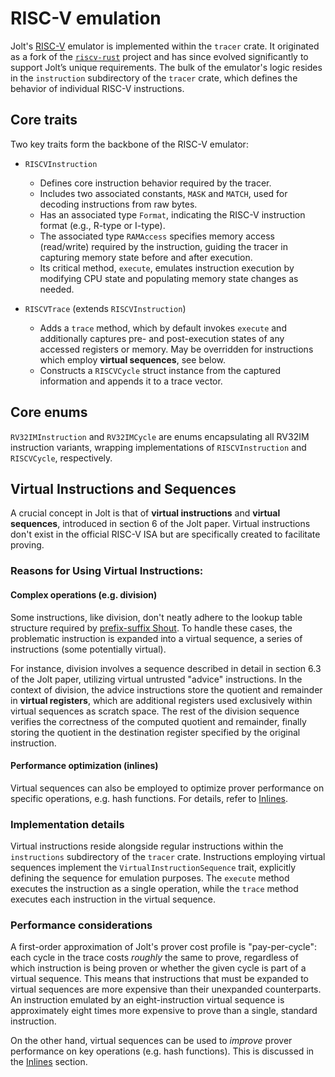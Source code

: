 # RISC-V emulation

Jolt's [RISC-V](../appendix/risc-v.md) emulator is implemented within the `tracer` crate.
It originated as a fork of the [`riscv-rust`](https://github.com/takahirox/riscv-rust) project and has since evolved significantly to support Jolt’s unique requirements.
The bulk of the emulator's logic resides in the `instruction` subdirectory of the `tracer` crate, which defines the behavior of individual RISC-V instructions.

## Core traits

Two key traits form the backbone of the RISC-V emulator:

- `RISCVInstruction`
  - Defines core instruction behavior required by the tracer.
  - Includes two associated constants, `MASK` and `MATCH`, used for decoding instructions from raw bytes.
  - Has an associated type `Format`, indicating the RISC-V instruction format (e.g., R-type or I-type).
  - The associated type `RAMAccess` specifies memory access (read/write) required by the instruction, guiding the tracer in capturing memory state before and after execution.
  - Its critical method, `execute`, emulates instruction execution by modifying CPU state and populating memory state changes as needed.

- `RISCVTrace` (extends `RISCVInstruction`)
  - Adds a `trace` method, which by default invokes `execute` and additionally captures pre- and post-execution states of any accessed registers or memory.
  May be overridden for instructions which employ **virtual sequences**, see below.
  - Constructs a `RISCVCycle` struct instance from the captured information and appends it to a trace vector.

## Core enums

`RV32IMInstruction` and `RV32IMCycle` are enums encapsulating all RV32IM instruction variants, wrapping implementations of `RISCVInstruction` and `RISCVCycle`, respectively.

## Virtual Instructions and Sequences

A crucial concept in Jolt is that of **virtual instructions** and **virtual sequences**, introduced in section 6 of the Jolt paper. Virtual instructions don't exist in the official RISC-V ISA but are specifically created to facilitate proving.

### Reasons for Using Virtual Instructions:

#### Complex operations (e.g. division)
Some instructions, like division, don't neatly adhere to the lookup table structure required by [prefix-suffix Shout](./instruction_execution.md).
To handle these cases, the problematic instruction is expanded into a virtual sequence, a series of instructions (some potentially virtual).

For instance, division involves a sequence described in detail in section 6.3 of the Jolt paper, utilizing virtual untrusted "advice" instructions.
In the context of division, the advice instructions store the quotient and remainder in **virtual registers**, which are additional registers used exclusively within virtual sequences as scratch space.
The rest of the division sequence verifies the correctness of the computed quotient and remainder, finally storing the quotient in the destination register specified by the original instruction.

#### Performance optimization (inlines)

Virtual sequences can also be employed to optimize prover performance on specific operations, e.g. hash functions. For details, refer to [Inlines](../optimizations/inlines.md).

### Implementation details

Virtual instructions reside alongside regular instructions within the `instructions` subdirectory of the `tracer` crate.
Instructions employing virtual sequences implement the `VirtualInstructionSequence` trait, explicitly defining the sequence for emulation purposes.
The `execute` method executes the instruction as a single operation, while the `trace` method executes each instruction in the virtual sequence.

### Performance considerations

A first-order approximation of Jolt's prover cost profile is "pay-per-cycle": each cycle in the trace costs *roughly* the same to prove, regardless of which instruction is being proven or whether the given cycle is part of a virtual sequence.
This means that instructions that must be expanded to virtual sequences are more expensive than their unexpanded counterparts.
An instruction emulated by an eight-instruction virtual sequence is approximately eight times more expensive to prove than a single, standard instruction.

On the other hand, virtual sequences can be used to *improve* prover performance on key operations (e.g. hash functions). This is discussed in the [Inlines](../optimizations/inlines.md) section.
